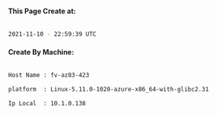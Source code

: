 
   
#### This Page Create at:

```bash

2021-11-10 - 22:59:39 UTC

```

#### Create By Machine:

```bash

Host Name : fv-az83-423

platform  : Linux-5.11.0-1020-azure-x86_64-with-glibc2.31

Ip Local  : 10.1.0.138

```

